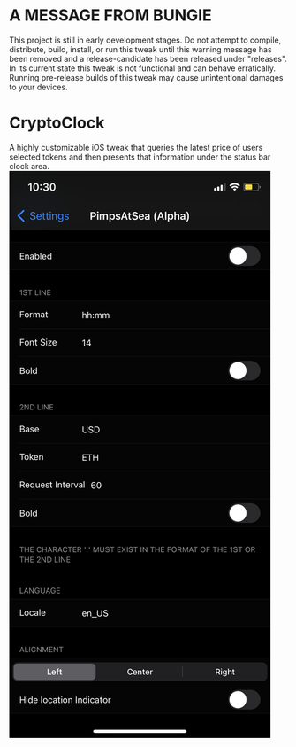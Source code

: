 # A MESSAGE FROM BUNGIE
This project is still in early development stages. Do not attempt to compile, distribute, build, install, or run this tweak until this warning message has been removed and a release-candidate has been released under "releases". In its current state this tweak is not functional and can behave erratically. Running pre-release builds of this tweak may cause unintentional damages to your devices.



# CryptoClock
A highly customizable iOS tweak that queries the latest price of users selected tokens and then presents that information under the status bar clock area.
![Screenshot](example.png)
